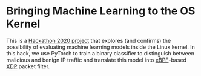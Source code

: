 # Bringing Machine Learning to the OS Kernel

This is a
[Hackathon 2020 project](https://garagehackbox.azurewebsites.net/hackathons/2107/projects/95518)
that explores (and confirms) the possibility of evaluating machine learning models inside the Linux
kernel. In this hack, we use PyTorch to train a binary classifier to distinguish between malicious
and benign IP traffic and translate this model into
[eBPF](https://en.wikipedia.org/wiki/Berkeley_Packet_Filter)-based
[XDP](https://en.wikipedia.org/wiki/Express_Data_Path) packet filter.

